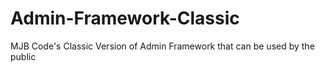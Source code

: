 # Admin-Framework-Classic
MJB Code's Classic Version of Admin Framework that can be used by the public

